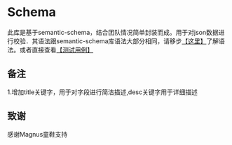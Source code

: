 # Schema
此库是基于semantic-schema，结合团队情况简单封装而成。用于对json数据进行校验．其语法跟semantic-schema库语法大部分相同，请移步[【这里】](https://www.npmjs.com/package/semantic-schema)了解语法。或者直接查看[【测试用例】](/test/)

## 备注
1.增加title关键字，用于对字段进行简洁描述,desc关键字用于详细描述

## 致谢
感谢Magnus童鞋支持